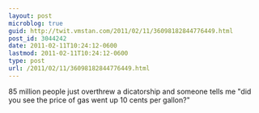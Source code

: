 ```yaml
---
layout: post
microblog: true
guid: http://twit.vmstan.com/2011/02/11/36098182844776449.html
post_id: 3044242
date: 2011-02-11T10:24:12-0600
lastmod: 2011-02-11T10:24:12-0600
type: post
url: /2011/02/11/36098182844776449.html
---
```

85 million people just overthrew a dicatorship and someone tells me "did you see the price of gas went up 10 cents per gallon?"
